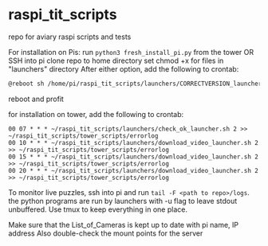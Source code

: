 # raspi_tit_scripts
repo for aviary raspi scripts and tests


For installation on Pis:
run  ```python3 fresh_install_pi.py``` from the tower
OR
SSH into pi
clone repo to home directory
set chmod +x for files in "launchers" directory
After either option, add the following to crontab:
```bash
@reboot sh /home/pi/raspi_tit_scripts/launchers/CORRECTVERSION_launcher.sh 2 >> /home/pi/raspi_tit_scripts/tower_scripts/errorlog
```
reboot and profit

for installation on tower, add the following to crontab:
```
00 07 * * * ~/raspi_tit_scripts/launchers/check_ok_launcher.sh 2 >> ~/raspi_tit_scripts/tower_scripts/errorlog
00 10 * * * ~/raspi_tit_scripts/launchers/download_video_launcher.sh 2 >> ~/raspi_tit_scripts/tower_scripts/errorlog
00 15 * * * ~/raspi_tit_scripts/launchers/download_video_launcher.sh 2 >> ~/raspi_tit_scripts/tower_scripts/errorlog
00 20 * * * ~/raspi_tit_scripts/launchers/download_video_launcher.sh 2 >> ~/raspi_tit_scripts/tower_scripts/errorlog
```

To monitor live puzzles, ssh into pi and run ```tail -F <path to repo>/logs```. the python programs are run by launchers with -u flag to leave stdout unbuffered. Use tmux to keep everything in one place.

Make sure that the List_of_Cameras is kept up to date with pi name, IP address
Also double-check the mount points for the server

